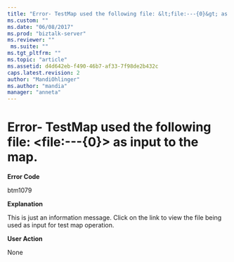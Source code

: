 ```yaml
---
title: "Error- TestMap used the following file: &lt;file:---{0}&gt; as input to the map. | Microsoft Docs"
ms.custom: ""
ms.date: "06/08/2017"
ms.prod: "biztalk-server"
ms.reviewer: ""
 ms.suite: ""
ms.tgt_pltfrm: ""
ms.topic: "article"
ms.assetid: d4d642eb-f490-46b7-af33-7f98de2b432c
caps.latest.revision: 2
author: "MandiOhlinger"
ms.author: "mandia"
manager: "anneta"
---
```

# Error- TestMap used the following file: &lt;file:---{0}&gt; as input to the map.
**Error Code**  
  
 btm1079  
  
 **Explanation**  
  
 This is just an information message. Click on the link to view the file being used as input for test map operation.  
  
 **User Action**  
  
 None